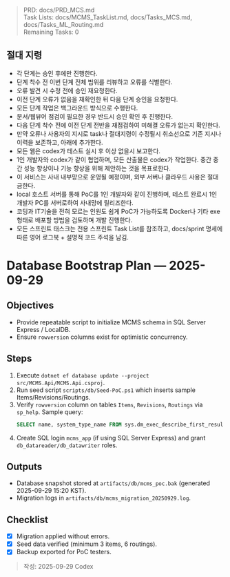 > PRD: docs/PRD_MCS.md  
> Task Lists: docs/MCMS_TaskList.md, docs/Tasks_MCS.md, docs/Tasks_ML_Routing.md  
> Remaining Tasks: 0

## 절대 지령
- 각 단계는 승인 후에만 진행한다.
- 단계 착수 전 이번 단계 전체 범위를 리뷰하고 오류를 식별한다.
- 오류 발견 시 수정 전에 승인 재요청한다.
- 이전 단계 오류가 없음을 재확인한 뒤 다음 단계 승인을 요청한다.
- 모든 단계 작업은 백그라운드 방식으로 수행한다.
- 문서/웹뷰어 점검이 필요한 경우 반드시 승인 확인 후 진행한다.
- 다음 단계 착수 전에 이전 단계 전반을 재점검하여 미해결 오류가 없는지 확인한다.
- 만약 오류나 사용자의 지시로 task나 절대지령이 수정될시 취소선으로 기존 지시나 이력을 보존하고, 아래에 추가한다.
- 모든 웹은 codex가 테스트 실시 후 이상 없을시 보고한다.
- 1인 개발자와 codex가 같이 협업하며, 모든 산출물은 codex가 작업한다. 중간 중간 성능 향상이나 기능 향상을 위해 제안하는 것을 목표로한다.
- 이 서비스는 사내 내부망으로 운영될 예정이며, 외부 서버나 클라우드 사용은 절대 금한다.
- local 호스트 서버를 통해 PoC를 1인 개발자와 같이 진행하며, 테스트 완료시 1인 개발자 PC를 서버로하여 사내망에 릴리즈한다.
- 코딩과 IT기술을 전혀 모르는 인원도 쉽게 PoC가 가능하도록 Docker나 기타 exe 형태로 배포할 방법을 검토하며 개발 진행한다.
- 모든 스프린트 태스크는 전용 스프린트 Task List를 참조하고, docs/sprint 명세에 따른 영어 로그북 + 설명적 코드 주석을 남김.
# Database Bootstrap Plan — 2025-09-29

## Objectives
- Provide repeatable script to initialize MCMS schema in SQL Server Express / LocalDB.
- Ensure `rowversion` columns exist for optimistic concurrency.

## Steps
1. Execute `dotnet ef database update --project src/MCMS.Api/MCMS.Api.csproj`.
2. Run seed script `scripts/db/Seed-PoC.ps1` which inserts sample Items/Revisions/Routings.
3. Verify `rowversion` column on tables `Items`, `Revisions`, `Routings` via `sp_help`. Sample query:
   ```sql
   SELECT name, system_type_name FROM sys.dm_exec_describe_first_result_set(N'SELECT * FROM dbo.Items', NULL, 0);
   ```
4. Create SQL login `mcms_app` (if using SQL Server Express) and grant `db_datareader/db_datawriter` roles.

## Outputs
- Database snapshot stored at `artifacts/db/mcms_poc.bak` (generated 2025-09-29 15:20 KST).
- Migration logs in `artifacts/db/mcms_migration_20250929.log`.

## Checklist
- [x] Migration applied without errors.
- [x] Seed data verified (minimum 3 items, 6 routings).
- [x] Backup exported for PoC testers.

> 작성: 2025-09-29 Codex

